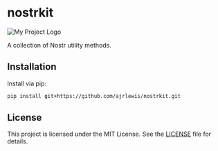 # nostrkit

![My Project Logo](images/logo.png)

A collection of Nostr utility methods.

## Installation

Install via pip:

```bash
pip install git+https://github.com/ajrlewis/nostrkit.git
```

## License

This project is licensed under the MIT License. See the [LICENSE](LICENSE) file for details.
